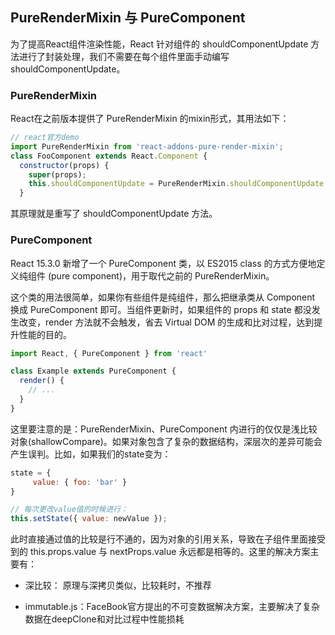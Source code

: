 ## PureRenderMixin 与 PureComponent

为了提高React组件渲染性能，React 针对组件的 shouldComponentUpdate 方法进行了封装处理，我们不需要在每个组件里面手动编写 shouldComponentUpdate。

### PureRenderMixin

React在之前版本提供了 PureRenderMixin 的mixin形式，其用法如下：

```javascript
// react官方demo
import PureRenderMixin from 'react-addons-pure-render-mixin';
class FooComponent extends React.Component {
  constructor(props) {
    super(props);
    this.shouldComponentUpdate = PureRenderMixin.shouldComponentUpdate.bind(this);
  }
```

其原理就是重写了 shouldComponentUpdate 方法。

### PureComponent

React 15.3.0 新增了一个 PureComponent 类，以 ES2015 class 的方式方便地定义纯组件 (pure component)，用于取代之前的 PureRenderMixin。

这个类的用法很简单，如果你有些组件是纯组件，那么把继承类从 Component 换成 PureComponent 即可。当组件更新时，如果组件的 props 和 state 都没发生改变，render 方法就不会触发，省去 Virtual DOM 的生成和比对过程，达到提升性能的目的。

```javascript
import React, { PureComponent } from 'react'

class Example extends PureComponent {
  render() {
    // ...
  }
}
```

这里要注意的是：PureRenderMixin、PureComponent 内进行的仅仅是浅比较对象(shallowCompare)。如果对象包含了复杂的数据结构，深层次的差异可能会产生误判。比如，如果我们的state变为：

```javascript
state = {
     value: { foo: 'bar' }
}

// 每次更改value值的时候进行：
this.setState({ value: newValue });
```

此时直接通过值的比较是行不通的，因为对象的引用关系，导致在子组件里面接受到的 this.props.value 与 nextProps.value 永远都是相等的。这里的解决方案主要有：

- 深比较： 原理与深拷贝类似，比较耗时，不推荐

- immutable.js：FaceBook官方提出的不可变数据解决方案，主要解决了复杂数据在deepClone和对比过程中性能损耗